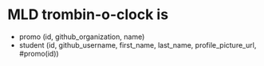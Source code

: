 # MLD trombin-o-clock is

- promo (id, github_organization, name)
- student (id, github_username, first_name, last_name, profile_picture_url, #promo(id))